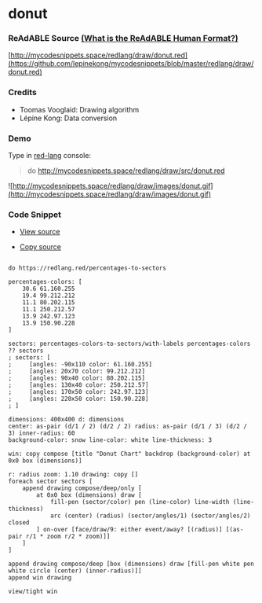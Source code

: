 
# donut


### ReAdABLE Source [(What is the ReAdABLE Human Format?)](http://readablehumanformat.com)

[http://mycodesnippets.space/redlang/draw/donut.red](https://github.com/lepinekong/mycodesnippets/blob/master/redlang/draw/donut.red)


### Credits


- Toomas Vooglaid: Drawing algorithm
- Lépine Kong: Data conversion   


### Demo

Type in [red-lang](https://www.red-lang.org/p/download.html) console: 
>do http://mycodesnippets.space/redlang/draw/src/donut.red

![http://mycodesnippets.space/redlang/draw/images/donut.gif](http://mycodesnippets.space/redlang/draw/images/donut.gif)
                    

### Code Snippet

- [View source](https://github.com/lepinekong/mycodesnippets/blob/master/redlang/draw/src/donut.red)
                        
- [Copy source](https://raw.githubusercontent.com/lepinekong/mycodesnippets/master/redlang/draw/src/donut.red)
                        


```redcode

do https://redlang.red/percentages-to-sectors

percentages-colors: [
    30.6 61.160.255
    19.4 99.212.212
    11.1 80.202.115
    11.1 250.212.57
    13.9 242.97.123
    13.9 150.90.228
]

sectors: percentages-colors-to-sectors/with-labels percentages-colors
?? sectors
; sectors: [
;     [angles: -90x110 color: 61.160.255]
;     [angles: 20x70 color: 99.212.212]
;     [angles: 90x40 color: 80.202.115]
;     [angles: 130x40 color: 250.212.57]
;     [angles: 170x50 color: 242.97.123]
;     [angles: 220x50 color: 150.90.228]
; ]

dimensions: 400x400 d: dimensions
center: as-pair (d/1 / 2) (d/2 / 2) radius: as-pair (d/1 / 3) (d/2 / 3) inner-radius: 60
background-color: snow line-color: white line-thickness: 3

win: copy compose [title "Donut Chart" backdrop (background-color) at 0x0 box (dimensions)]

r: radius zoom: 1.10 drawing: copy []
foreach sector sectors [
    append drawing compose/deep/only [
        at 0x0 box (dimensions) draw [
            fill-pen (sector/color) pen (line-color) line-width (line-thickness)
            arc (center) (radius) (sector/angles/1) (sector/angles/2) closed
        ] on-over [face/draw/9: either event/away? [(radius)] [(as-pair r/1 * zoom r/2 * zoom)]]        
    ]    
]

append drawing compose/deep [box (dimensions) draw [fill-pen white pen white circle (center) (inner-radius)]]
append win drawing

view/tight win
        
```


